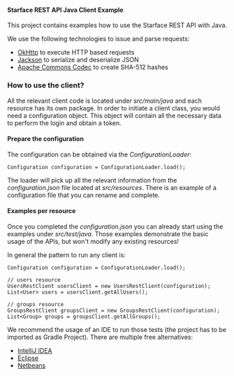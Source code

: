 #### Starface REST API Java Client Example

This project contains examples how to use the Starface REST API with Java. 

We use the following technologies to issue and parse requests:
* [OkHttp](https://square.github.io/okhttp/) to execute HTTP based requests
* [Jackson](https://github.com/FasterXML/jackson) to serialize and deserialize JSON
* [Apache Commons Codec](https://commons.apache.org/proper/commons-codec/) to create SHA-512 hashes

### How to use the client?
All the relevant client code is located under _src/main/java_ and each resource has its own package. 
In order to initiate a client class, you would need a configuration object.
This object will contain all the necessary data to perform the login and obtain a token. 
 
 
#### Prepare the configuration
The configuration can be obtained via the _ConfigurationLoader_:
 
```$java
Configuration configuration = ConfigurationLoader.load();
```

The loader will pick up all the relevant information from the _configuration.json_ file located at _src/resources_.
There is an example of a configuration file that you can rename and complete.

#### Examples per resource
Once you completed the _configuration.json_ you can already start using the examples under _src/test/java_.
Those examples demonstrate the basic usage of the APIs, but won't modify any existing resources!

In general the pattern to run any client is:
```$java
Configuration configuration = ConfigurationLoader.load();

// users resource
UsersRestClient usersClient = new UsersRestClient(configuration);
List<User> users = usersClient.getAllUsers();

// groups resource
GroupsRestClient groupsClient = new GroupsRestClient(configuration);
List<Group> groups = groupsClient.getAllGroups();
```

We recommend the usage of an IDE to run those tests (the project has to be imported as Gradle Project). 
There are multiple free alternatives:
* [IntelliJ IDEA](https://www.jetbrains.com/idea/download)
* [Eclipse](https://www.eclipse.org/downloads/)
* [Netbeans](https://netbeans.apache.org/download/)



